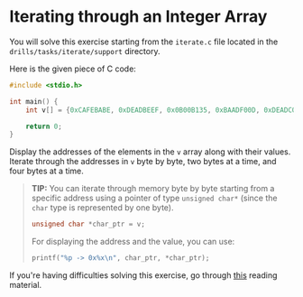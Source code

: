 # Iterating through an Integer Array

You will solve this exercise starting from the `iterate.c` file located in the `drills/tasks/iterate/support` directory.

Here is the given piece of C code:

```c
#include <stdio.h>

int main() {
    int v[] = {0xCAFEBABE, 0xDEADBEEF, 0x0B00B135, 0xBAADF00D, 0xDEADC0DE};

    return 0;
}
```

Display the addresses of the elements in the `v` array along with their values.
Iterate through the addresses in `v` byte by byte, two bytes at a time, and four bytes at a time.

> **TIP:** You can iterate through memory byte by byte starting from a specific address using a pointer of type `unsigned char*` (since the `char` type is represented by one byte).
>
>```c
>unsigned char *char_ptr = v;
>```
>
> For displaying the address and the value, you can use:
>
>```c
>printf("%p -> 0x%x\n", char_ptr, *char_ptr);
>```

If you're having difficulties solving this exercise, go through [this](../../../reading/memory-operations.md) reading material.
